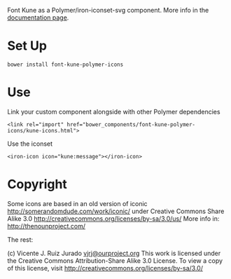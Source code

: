 
Font Kune as a Polymer/iron-iconset-svg component. More info in the [documentation page](https://vjrj.github.io/font-kune-polymer-icons/components/font-kune-polymer-icons/).


# Set Up

    bower install font-kune-polymer-icons

# Use

Link your custom component alongside with other Polymer dependencies

    <link rel="import" href="bower_components/font-kune-polymer-icons/kune-icons.html">

Use the iconset

    <iron-icon icon="kune:message"></iron-icon>

# Copyright 

Some icons are based in an old version of iconic 
http://somerandomdude.com/work/iconic/
under Creative Commons Share Alike 3.0
http://creativecommons.org/licenses/by-sa/3.0/us/
More info in: http://thenounproject.com/

The rest:

(c) Vicente J. Ruiz Jurado <vjrj@ourproject.org>
This work is licensed under the Creative Commons Attribution-Share Alike 3.0
License. To view a copy of this license, visit
http://creativecommons.org/licenses/by-sa/3.0/

